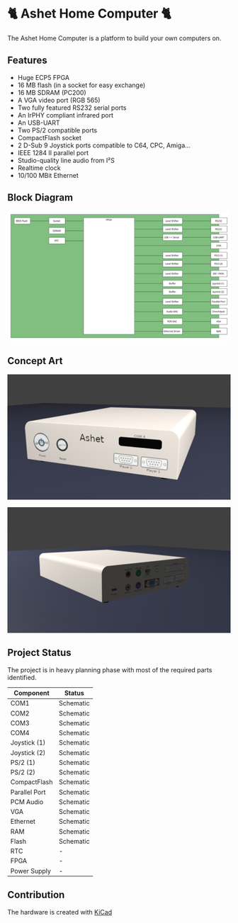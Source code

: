 # 🐈 Ashet Home Computer 🐈

The Ashet Home Computer is a platform to build your own computers on.

## Features

- Huge ECP5 FPGA
- 16 MB flash (in a socket for easy exchange)
- 16 MB SDRAM (PC200)
- A VGA video port (RGB 565)
- Two fully featured RS232 serial ports
- An IrPHY compliant infrared port
- An USB-UART
- Two PS/2 compatible ports
- CompactFlash socket
- 2 D-Sub 9 Joystick ports compatible to C64, CPC, Amiga…
- IEEE 1284 II parallel port
- Studio-quality line audio from I²S
- Realtime clock
- 10/100 MBit Ethernet

## Block Diagram

![Block Diagram](documents/block-diagram.svg)

## Concept Art

![Rendering Front](documents/concepts/case-render-front.png)

![Rendering Front](documents/concepts/case-render-back.png)

## Project Status

The project is in heavy planning phase with most of the required parts identified.

| Component     | Status    |
| ------------- | --------- |
| COM1          | Schematic |
| COM2          | Schematic |
| COM3          | Schematic |
| COM4          | Schematic |
| Joystick (1)  | Schematic |
| Joystick (2)  | Schematic |
| PS/2 (1)      | Schematic |
| PS/2 (2)      | Schematic |
| CompactFlash  | Schematic |
| Parallel Port | Schematic |
| PCM Audio     | Schematic |
| VGA           | Schematic |
| Ethernet      | Schematic |
| RAM           | Schematic |
| Flash         | Schematic |
| RTC           | -         |
| FPGA          | -         |
| Power Supply  | -         |

## Contribution

The hardware is created with [KiCad](https://www.kicad.org/)
